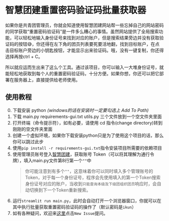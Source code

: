 # 智慧团建重置密码验证码批量获取器

如果你是共青团管理员，你就会知道使用智慧团建网站帮一些忘掉自己的网站密码的同学获取“重置密码验证码”是一件多么糟心的事情。虽然网站提供了全局搜索功能，可以轻松地输入身份证号来找到对应的账户，但是搜索结果旁边并没有获取验证码的按钮😅，你还得在左下角的团员列表要死要活地翻，找到目标账户，在点击目标账户旁边的小钥匙按钮，才能显示出来验证码。哦，没有一键复制，你还得选择再按ctrl + C。

所以就应运而生出来了这么个工具。通过该项目，你可以输入一大堆身份证号，就能轻松地获取到每个人的重置密码验证码，十分方便。如果你想，你还可以把它部署在服务器上，直接提供给老师使用。

## 使用教程

0. 下载安装 python *(windows的话在安装时一定要勾选上 Add To Path)*
1. 下载 main.py requirements-gui.txt utils.py 三个文件放到一个空文件夹里面
2. 打开终端（命令提示符），如有必要，请使用 cd 指令(change directory)转到刚刚的空文件夹里面
3. 创建一个虚拟环境，如果你下载安装python只是为了使用这个项目的话，那么你可以跳过此步
4. 使用`pip install -r requirements-gui.txt`指令安装项目所需要的依赖项目
5. 使用管理员账号登入[智慧团建](https://zhtj.youth.cn/zhtj/)，获取账号 Token（可以将其理解为通行令牌），填入main.py文件第8行第一个`""`中
   > 你可能注意到有多个`""`，这意味着你可以同时填入多个管理账号的 Token，对于每一个身份证号，程序会先使用填入的第一个Token搜索身份证号对应的账户，当收到`只能查询本级及下级团组织团员`响应时，会自动切换到下一个Token重新搜索。
7. 运行`streamlit run main.py`，此时会自动打开一个浏览器窗口，你就可以在其中执行批量获取重置密码验证码的操作了（默认密码是`ikun`）
8. 如有各种疑问，欢迎来[这里](https://github.com/jexjws/Zhtj-IDNumber-PasswordResetVerificationCode/issues)点击`New Issue`提问。
